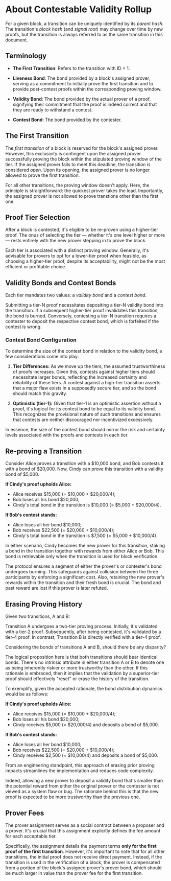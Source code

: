 # About Contestable Validity Rollup

For a given block, a transition can be uniquely identified by its _parent hash_. The transition's _block hash_ (and _signal root_) may change over time by new proofs, but the transition is always referred to as the same transition in this document.

## Terminology

- **The First Transition**: Refers to the transition with ID = 1.

- **Liveness Bond**: The bond provided by a block's assigned prover, serving as a commitment to initially prove the first transition and to provide post-contest proofs within the corresponding proving window.

- **Validity Bond**: The bond provided by the actual prover of a proof, signifying their commitment that the proof is indeed correct and that they are ready to withstand a contest.

- **Contest Bond**: The bond provided by the contester.

## The First Transition

The _first transition_ of a block is reserved for the block's assigned prover. However, this exclusivity is contingent upon the assigned prover successfully proving the block within the stipulated proving window of the tier. If the assigned prover fails to meet this deadline, the transition is considered _open_. Upon its opening, the assigned prover is no longer allowed to prove the first transition.

For all other transitions, the proving window doesn't apply. Here, the principle is straightforward: the quickest prover takes the lead. Importantly, the assigned prover is not allowed to prove transtions other than the first one.

## Proof Tier Selection

After a block is contested, it's eligible to be re-proven using a higher-tier proof. The onus of selecting the tier — whether it's one level higher or more — rests entirely with the new prover stepping in to prove the block.

Each tier is associated with a distinct proving window. Generally, it's advisable for provers to opt for a lower-tier proof when feasible, as choosing a higher-tier proof, despite its acceptability, might not be the most efficient or profitable choice.

## Validity Bonds and Contest Bonds

Each tier mandates two values: a _validity bond_ and a _contest bond_.

Submitting a tier-N proof necessitates depositing a tier-N validity bond into the transition. If a subsequent higher-tier proof invalidates this transition, the bond is burned. Conversely, contesting a tier-N transition requires a contester to deposit the respective contest bond, which is forfeited if the contest is wrong.

### Contest Bond Configuration

To determine the size of the contest bond in relation to the validity bond, a few considerations come into play:

1. **Tier Differences:** As we move up the tiers, the assumed trustworthiness of proofs increases. Given this, contests against higher tiers should necessitate larger bonds, reflecting the increased certainty and reliability of these tiers. A contest against a high-tier transition asserts that a major flaw exists in a supposedly secure tier, and so the bond should match this gravity.

2. **Optimistic (tier-1):** Given that tier-1 is an optimistic assertion without a proof, it's logical for its contest bond to be equal to its validity bond. This recognizes the provisional nature of such transitions and ensures that contests are neither discouraged nor incentivized excessively.

In essence, the size of the contest bond should mirror the risk and certainty levels associated with the proofs and contests in each tier.

## Re-proving a Transition

Consider Alice proves a transition with a $10,000 bond, and Bob contests it with a bond of $20,000. Now, Cindy can prove this transition with a validity bond of $5,000.

**If Cindy's proof upholds Alice:**

- Alice receives $15,000 (= $10,000 + $20,000/4);
- Bob loses all his bond $20,000;
- Cindy's total bond in the transition is $10,000 (= $5,000 + $20,000/4).

**If Bob's contest stands:**

- Alice loses all her bond $10,000;
- Bob receives $22,500 (= $20,000 + $10,000/4);
- Cindy's total bond in the transition is $7,500 (= $5,000 + $10,000/4).

In either scenario, Cindy becomes the new prover for this transition, staking a bond in the transition together with rewards from either Alice or Bob. This bond is retrievable only when the transition is used for block verification.

The protocol ensures a segment of either the prover's or contester's bond undergoes burning. This safeguards against collusion between the three participants by enforcing a significant cost. Also, retaining the new prover's rewards within the transition and their fresh bond is crucial. The bond and past reward are lost if this prover is later refuted.

## Erasing Proving History

Given two transitions, A and B:

Transition A undergoes a two-tier proving process. Initially, it's validated with a tier-2 proof. Subsequently, after being contested, it's validated by a tier-4 proof. In contrast, Transition B is directly verified with a tier-4 proof.

Considering the bonds of transitions A and B, should there be any disparity?

The logical proposition here is that both transitions should bear identical bonds. There's no intrinsic attribute in either transition A or B to denote one as being inherently riskier or more trustworthy than the other. If this rationale is embraced, then it implies that the validation by a superior-tier proof should effectively "reset" or erase the history of the transition.

To exemplify, given the accepted rationale, the bond distribution dynamics would be as follows:

**If Cindy's proof upholds Alice:**

- Alice receives $15,000 (= $10,000 + $20,000/4);
- Bob loses all his bond $20,000;
- Cindy receives $5,000 (= $20,000/4) and deposits a bond of $5,000.

**If Bob's contest stands:**

- Alice loses all her bond $10,000;
- Bob receives $22,500 (= $20,000 + $10,000/4);
- Cindy receives $2,500 (= $10,000/4) and deposits a bond of $5,000.

From an engineering standpoint, this approach of erasing prior proving impacts streamlines the implementation and reduces code complexity.

Indeed, allowing a new prover to deposit a validity bond that's smaller than the potential reward from either the original prover or the contester is not viewed as a system flaw or bug. The rationale behind this is that the new proof is expected to be more trustworthy than the previous one.

## Prover Fees

The prover assignment serves as a social contract between a proposer and a prover. It's crucial that this assignment explicitly defines the fee amount for each acceptable tier.

Specifically, the assignment details the payment terms **only for the first proof of the first transition**. However, it's important to note that for all other transitions, the initial proof does not receive direct payment. Instead, if the transition is used in the verification of a block, the prover is compensated from a portion of the block's assigned prover's prover bond, which should be much larger in value than the prover fee for the first transition.
